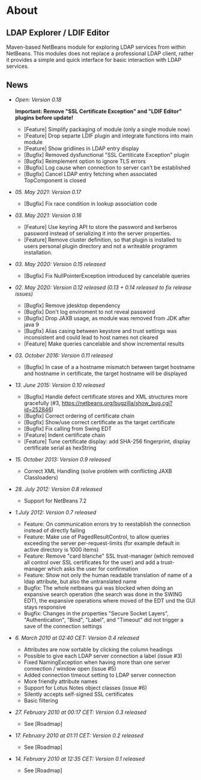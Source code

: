 About
=====

LDAP Explorer / LDIF Editor
---------------------------

Maven-based NetBeans module for exploring LDAP services from within NetBeans. This modules does not replace a
professional LDAP client, rather it provides a simple and quick interface for basic interaction with LDAP services.

News
----
 * *Open: Version 0.18*

    **Important: Remove "SSL Certificate Exception" and "LDIF Editor" plugins before update!**

    * [Feature] Simplify packaging of module (only a single module now)
    * [Feature] Drop separte LDIF plugin and integrate functions into main module
    * [Feature] Show gridlines in LDAP entry display
    * [Bugfix] Removed dysfunctional "SSL Certiticate Exception" plugin
    * [Bugfix] Reimplement option to ignore TLS errors
    * [Bugfix] Log cause when connection to server can't be established
    * [Bugfix] Cancel LDAP entry fetching when associated TopComponent is closed

 * *05. May 2021: Version 0.17*
    * [Bugfix] Fix race condition in lookup association code

 * *03. May 2021: Version 0.16*
    * [Feature] Use keyring API to store the password and kerberos password instead of serializing it into the
                server properties.
    * [Feature] Remove cluster definition, so that plugin is installed to users personal plugin directory and not a
                writeable programm installation.

 * *03. May 2020: Version 0.15 released*
    * [Bugfix] Fix NullPointerException introduced by cancelable queries

 * *02. May 2020: Version 0.12 released (0.13 + 0.14 released to fix release issues)*
    * [Bugfix] Remove jdesktop dependency
    * [Bugfix] Don't log enviroment to not reveal password
    * [Bugfix] Drop JAXB usage, as module was removed from JDK after java 9
    * [Bugfix] Alias casing between keystore and trust settings was inconsistent and could lead to host names not cleared
    * [Feature] Make queries cancelable and show incremental results

 * *03. October 2016: Version 0.11 released*
    * [Bugfix] In case of a a hostname mismatch between target hostname and hostname in certificate, the target hostname will be displayed

 * *13. June 2015: Version 0.10 released*
    * [Bugfix] Handle defect certificate stores and XML structures more gracefully (#3, https://netbeans.org/bugzilla/show_bug.cgi?id=252846)
    * [Bugfix] Correct ordering of certificate chain
    * [Bugfix] Show/use correct certificate as the target certificate
    * [Bugfix] Fix calling from Swing EDT
    * [Feature] Indent certificate chain
    * [Feature] Tune certificate display: add SHA-256 fingerprint, display certificate serial as hexString


 * *15. October 2013: Version 0.9 released*
    * Correct XML Handling (solve problem with conflicting JAXB Classloaders)

 * *28. July 2012: Version 0.8 released*
    * Support for NetBeans 7.2 

 * *1.July 2012: Version 0.7 released*
    * Feature: On communication errors try to reestablish the connection instead of directly failing
    * Feature: Make use of PagedResultControl, to allow queries exceeding the server per-request-limits (for example default in active directory is 1000 items)
    * Feature: Remove "card blanche" SSL trust-manager (which removed all control over SSL certificates for the user) and add a trust-manager which asks the user for confirmation
    * Feature: Show not only the human readable translation of name of a ldap attribute, but also the untranslated name
    * Bugfix:  The whole netbeans gui was blocked when doing an expansive search operation (the search was done in the SWING EDT), the expansive operations where moved of the EDT und the GUI stays responsive
    * Bugfix:  Changes in the properties "Secure Socket Layers", "Authentication", "Bind", "Label", and "Timeout" did not trigger a save of the connection settings

* *6. March 2010 at 02:40 CET: Version 0.4 released*
    * Attributes are now sortable by clicking the column headings
    * Possible to give each LDAP server connection a label (issue #3)
    * Fixed NamingException when having more than one server connection / window open (issue #5)
    * Added connection timeout setting to LDAP server connection
    * More friendly attribute names
    * Support for Lotus Notes object classes (issue #6)
    * Silently accepts self-signed SSL certificates
    * Basic filtering

* *27. February 2010 at 00:17 CET: Version 0.3 released*
    * See [Roadmap] 

* *17. February 2010 at 01:11 CET: Version 0.2 released*
    * See [Roadmap] 

* *14. February 2010 at 12:35 CET: Version 0.1 released*
    * See [Roadmap] 
